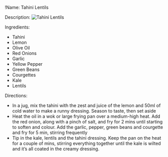 !Name: Tahini Lentils

Description:
![Tahini Lentils](https://www.themealdb.com/images/media/meals/vpxyqt1511464175.jpg "Tahini Lentils")

Ingredients:
- Tahini
- Lemon
- Olive Oil
- Red Onions
- Garlic
- Yellow Pepper
- Green Beans
- Courgettes
- Kale
- Lentils

Directions:
- In a jug, mix the tahini with the zest and juice of the lemon and 50ml of cold water to make a runny dressing. Season to taste, then set aside
- Heat the oil in a wok or large frying pan over a medium-high heat. Add the red onion, along with a pinch of salt, and fry for 2 mins until starting to soften and colour. Add the garlic, pepper, green beans and courgette and fry for 5 min, stirring frequently
- Tip in the kale, lentils and the tahini dressing. Keep the pan on the heat for a couple of mins, stirring everything together until the kale is wilted and it’s all coated in the creamy dressing.
